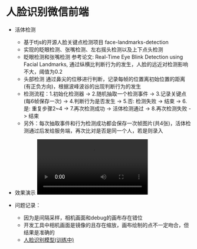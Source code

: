 # 人脸识别微信前端
* 活体检测
    + 基于tfjs的开源人脸关键点检测项目 face-landmarks-detection
    + 实现的眨眼检测、张嘴检测、左右摇头检测以及上下点头检测
    + 眨眼检测和张嘴检测 参考论文: Real-Time Eye Blink Detection using Facial Landmarks, 通过纵横比判断行为的发生，人脸的远近对检测影响不大，阈值为0.2
    + 头部检测 通过鼻尖的位移进行判断，记录每帧的位置离初始位置的距离(有正负方向)，根据波峰波谷的出现判断行为的发生
    + 检测流程：1.初始化检测器 -> 2.随机抽取一个检测事件 -> 3.记录关键点(每6帧保存一次) -> 4.判断行为是否发生 
        -> 5.否: 检测失败 -> 结束
        -> 6.是: 重复步骤2~4 
        -> 7.再次检测成功 -> 活体检测通过
        -> 8.再次检测失败 -> 结束
    + 另外：每次抽取事件和行为检测成功都会保存一次帧图片(共4张)，活体检测通过后发给服务端，再次比对是否是同一个人，若是则录入

* 效果演示 ![演示.mp4](https://github.com/Yehoar/face_recogni_client_wx/blob/main/readme/%E6%BC%94%E7%A4%BA.mp4)

* 问题记录：
    + 因为是间隔采样，相机画面和debug的画布存在错位
    + 开发工具中相机画面是镜像的且存在缩放，画布绘制的点不一定吻合，但结果是准确的
    + [人脸识别模型(训练中)](https://github.com/Yehoar/FaceLib)

        
